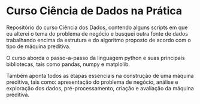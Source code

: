 # Curso Ciência de Dados na Prática
Repositório do curso Ciência dos Dados, contendo alguns scripts em que eu alterei o tema do problema de negócio e busquei outra fonte de dados trabalhando encima da estrutura e do algoritmo proposto de acordo com o tipo de máquina preditiva.
 
O curso aborda o passo-a-passo da linguagem python e suas principais bibliotecas, tais como pandas, numpy e matplolib. 
 
Também aponta todos as etapas essenciais na construção de uma máquina preditiva, tais como: apresentação do problema de negócio, análise e exploração dos dados, pré-processamento, criação e avaliação da máquina preditiva.
 
